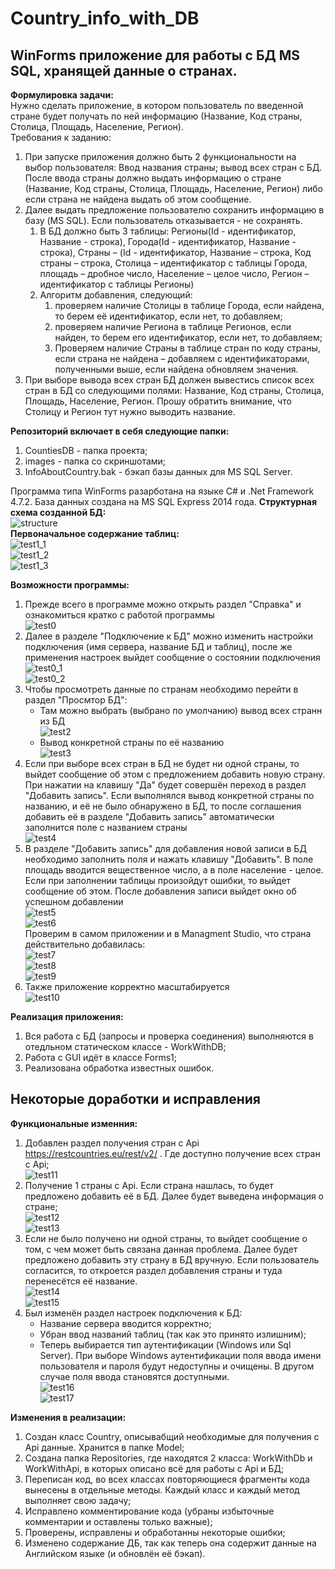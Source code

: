 # Country_info_with_DB
## WinForms приложение для работы с БД MS SQL, хранящей данные о странах.  
**Формулировка задачи:**  
Нужно сделать приложение, в котором пользователь по введенной стране будет получать по ней 
информацию (Название, Код страны, Столица, Площадь, Население, Регион).  
Требования к заданию:
1. При запуске приложения должно быть 2 функциональности на выбор пользователя: Ввод
названия страны; вывод всех стран с БД. После ввода страны должно выдать информацию о
стране (Название, Код страны, Столица, Площадь, Население, Регион) либо если страна не
найдена выдать об этом сообщение.
2. Далее выдать предложение пользователю сохранить информацию в базу (MS SQL). Если
пользователь отказывается - не сохранять.
    1. В БД должно быть 3 таблицы: Регионы(Id - идентификатор, Название - строка),
Города(Id - идентификатор, Название - строка), Страны – (Id - идентификатор, Название
– строка, Код страны – строка, Столица – идентификатор с таблицы Города, площадь –
дробное число, Население – целое число, Регион – идентификатор с таблицы Регионы)
    2. Алгоритм добавления, следующий:
        1. проверяем наличие Столицы в таблице Города, если найдена, то берем её
идентификатор, если нет, то добавляем;
        2. проверяем наличие Региона в таблице Регионов, если найден, то берем его
идентификатор, если нет, то добавляем;
        3. Проверяем наличие Страны в таблице стран по коду страны, если
страна не найдена – добавляем с идентификаторами, полученными выше,
если найдена обновляем значения.
3. При выборе вывода всех стран БД должен вывестись список всех стран в БД со следующими
полями: Название, Код страны, Столица, Площадь, Население, Регион. Прошу обратить
внимание, что Столицу и Регион тут нужно выводить название.

**Репозиторий включает в себя следующие папки:**  
1. CountiesDB - папка проекта;  
2. images - папка со скриншотами;  
3. InfoAboutCountry.bak - бэкап базы данных для MS SQL Server.  

Программа типа WinForms разарботана на языке C# и .Net Framework 4.7.2. База данных создана на MS SQL Express 2014 года.
**Структурная схема созданной БД:**  
![structure](https://github.com/d1den/Country_info_with_DB/blob/master/images/DB_structure.png?raw=true "structure")  
**Первоначальное содержание таблиц:**  
![test1_1](https://github.com/d1den/Country_info_with_DB/blob/master/images/test1_1.JPG?raw=true "test1_1")  
![test1_2](https://github.com/d1den/Country_info_with_DB/blob/master/images/test1_2.JPG?raw=true "test1_2")  
![test1_3](https://github.com/d1den/Country_info_with_DB/blob/master/images/test1_3.JPG?raw=true "test1_3")  

**Возможности программы:**  
1. Прежде всего в программе можно открыть раздел "Справка" и ознакомиться кратко с работой программы  
![test0](https://github.com/d1den/Country_info_with_DB/blob/master/images/test0.JPG?raw=true "test0")  
2. Далее в разделе "Подключение к БД" можно изменить настройки подключения (имя сервера, название БД и таблиц), после же применения
настроек выйдет сообщение о состоянии подключения  
![test0_1](https://github.com/d1den/Country_info_with_DB/blob/master/images/test0_1.JPG?raw=true "test0_1")  
![test0_2](https://github.com/d1den/Country_info_with_DB/blob/master/images/test0_2.JPG?raw=true "test0_2")  
3. Чтобы просмотреть данные по странам необходимо перейти в раздел "Просмтор БД":  
    + Там можно выбрать (выбрано по умолчанию) вывод всех странн из БД  
    ![test2](https://github.com/d1den/Country_info_with_DB/blob/master/images/test2.JPG?raw=true "test2")  
    + Вывод конкретной страны по её названию  
    ![test3](https://github.com/d1den/Country_info_with_DB/blob/master/images/test3.JPG?raw=true "test3")  
4. Если при выборе всех стран в БД не будет ни одной страны, то выйдет сообщение об этом с предложением добавить новую страну.
При нажатии на клавишу "Да" будет совершён переход в раздел "Добавить запись". Если выполнялся вывод конкретной страны по названию,
и её не было обнаружено в БД, то после соглашения добавить её в разделе "Добавить запись" автоматически заполнится поле с названием страны  
![test4](https://github.com/d1den/Country_info_with_DB/blob/master/images/test4.JPG?raw=true "test4")  
5. В разделе "Добавить запись" для добавления новой записи в БД необходимо заполнить поля и нажать клавишу "Добавить". 
В поле площадь вводится вещественное число, а в поле население - целое. Если при заполнении таблицы произойдут ошибки, то выйдет сообщение об этом. 
После добавления записи выйдет окно об успешном добавлении  
![test5](https://github.com/d1den/Country_info_with_DB/blob/master/images/test5.JPG?raw=true "test5")  
![test6](https://github.com/d1den/Country_info_with_DB/blob/master/images/test6.JPG?raw=true "test6")  
Проверим в самом приложении и в Managment Studio, что страна действительно добавилась:  
![test7](https://github.com/d1den/Country_info_with_DB/blob/master/images/test7.JPG?raw=true "test7")  
![test8](https://github.com/d1den/Country_info_with_DB/blob/master/images/test8.JPG?raw=true "test8")  
![test9](https://github.com/d1den/Country_info_with_DB/blob/master/images/test9.JPG?raw=true "test9")  
6. Также приложение корректно масштабируется  
![test10](https://github.com/d1den/Country_info_with_DB/blob/master/images/test10.JPG?raw=true "test10")  

**Реализация приложения:**  
1. Вся работа с БД (запросы и проверка соединения) выполняются в отедльном статическом классе - WorkWithDB;
2. Работа с GUI идёт в классе Forms1;  
3. Реализована обработка известных ошибок.  
  
## Некоторые доработки и исправления  
**Функциональные изменния:**  
1. Добавлен раздел получения стран с Api https://restcountries.eu/rest/v2/ . Где доступно получение всех стран с Api;  
![test11](https://github.com/d1den/Country_info_with_DB/blob/master/images/test11.JPG?raw=true "test11")  
2. Получение 1 страны с Api. Если страна нашлась, то будет предложено добавить её в БД. Далее будет выведена информация о стране;  
![test12](https://github.com/d1den/Country_info_with_DB/blob/master/images/test12.JPG?raw=true "test12")  
![test13](https://github.com/d1den/Country_info_with_DB/blob/master/images/test13.JPG?raw=true "test13")  
3. Если не было получено ни одной страны, то выйдет сообщение о том, с чем может быть связана данная проблема. 
Далее будет предложено добавить эту страну в БД вручную.
Если пользователь согласится, то откроется раздел добавления страны и туда перенесётся её название.  
![test14](https://github.com/d1den/Country_info_with_DB/blob/master/images/test14.JPG?raw=true "test14")  
![test15](https://github.com/d1den/Country_info_with_DB/blob/master/images/test15.JPG?raw=true "test15")  
4. Был изменён раздел настроек подключения к БД:  
    + Название сервера вводится корректно;  
    + Убран ввод названий таблиц (так как это принято излишним);  
    + Теперь выбирается тип аутентификации (Windows или Sql Server). 
    При выборе Windows аутентификации поля ввода имени пользователя и пароля будут недоступны и очищены. 
    В другом случае поля ввода становятся доступными.  
![test16](https://github.com/d1den/Country_info_with_DB/blob/master/images/test16.JPG?raw=true "test16")  
![test17](https://github.com/d1den/Country_info_with_DB/blob/master/images/test17.JPG?raw=true "test17")  
  
**Изменения в реализации:**  
1. Создан класс Country, описывабщий необходимые для получения с Api данные. Хранится в папке Model;  
2. Создана папка Repositories, где находятся 2 класса: WorkWithDb и WorkWithApi, в которых описано всё для работы с Api и БД;  
3. Переписан код, во всех классах повторяющиеся фрагменты кода вынесены в отдельные методы. 
Каждый класс и каждый метод выполняет свою задачу;  
4. Исправлено комментирование кода (убраны избыточные комментарии и оставлены только важные);  
5. Проверены, исправлены и обработанны некоторые ошибки;  
6. Изменено содержание ДБ, так как теперь она содержит данные на Английском языке (и обновлён её бэкап).
